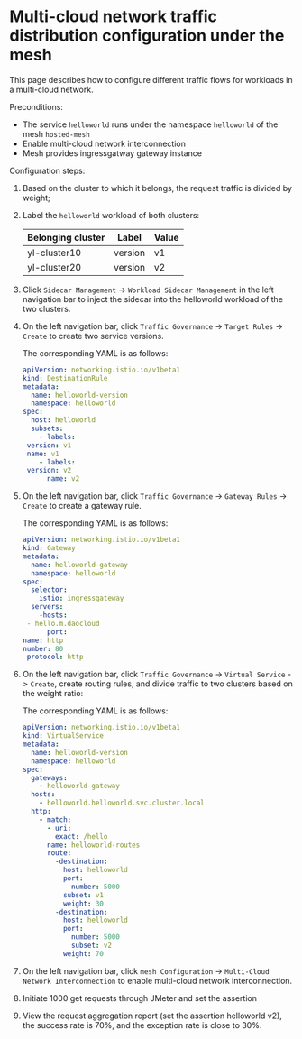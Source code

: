 # Multi-cloud network traffic distribution configuration under the mesh

This page describes how to configure different traffic flows for workloads in a multi-cloud network.

Preconditions:

- The service `helloworld` runs under the namespace `helloworld` of the mesh `hosted-mesh`
- Enable multi-cloud network interconnection
- Mesh provides ingressgatway gateway instance

Configuration steps:

1. Based on the cluster to which it belongs, the request traffic is divided by weight;

1. Label the `helloworld` workload of both clusters:

     | Belonging cluster | Label | Value |
     | ------------ | ------- | --- |
     | yl-cluster10 | version | v1 |
     | yl-cluster20 | version | v2 |

1. Click `Sidecar Management` -> `Workload Sidecar Management` in the left navigation bar to inject the sidecar into the helloworld workload of the two clusters.

1. On the left navigation bar, click `Traffic Governance` -> `Target Rules` -> `Create` to create two service versions.

     The corresponding YAML is as follows:

     ```yaml
     apiVersion: networking.istio.io/v1beta1
     kind: DestinationRule
     metadata:
       name: helloworld-version
       namespace: helloworld
     spec:
       host: helloworld
       subsets:
         - labels:
     ​ version: v1
     ​ name: v1
         - labels:
     ​ version: v2
           name: v2
     ```

1. On the left navigation bar, click `Traffic Governance` -> `Gateway Rules` -> `Create` to create a gateway rule.

     The corresponding YAML is as follows:

     ```yaml
     apiVersion: networking.istio.io/v1beta1
     kind: Gateway
     metadata:
       name: helloworld-gateway
       namespace: helloworld
     spec:
       selector:
         istio: ingressgateway
       servers:
         -hosts:
     ​ - hello.m.daocloud
           port:
     name: http
     ​number: 80
     ​ protocol: http
     ```

1. On the left navigation bar, click `Traffic Governance` -> `Virtual Service` -> `Create`, create routing rules, and divide traffic to two clusters based on the weight ratio:

     The corresponding YAML is as follows:

     ```yaml
     apiVersion: networking.istio.io/v1beta1
     kind: VirtualService
     metadata:
       name: helloworld-version
       namespace: helloworld
     spec:
       gateways:
         - helloworld-gateway
       hosts:
         - helloworld.helloworld.svc.cluster.local
       http:
         - match:
           - uri:
             exact: /hello
           name: helloworld-routes
           route:
             -destination:
               host: helloworld
               port:
                 number: 5000
               subset: v1
               weight: 30
             -destination:
               host: helloworld
               port:
                 number: 5000
                 subset: v2
               weight: 70
     ```

1. On the left navigation bar, click `mesh Configuration` -> `Multi-Cloud Network Interconnection` to enable multi-cloud network interconnection.

1. Initiate 1000 get requests through JMeter and set the assertion


1. View the request aggregation report (set the assertion helloworld v2), the success rate is 70%, and the exception rate is close to 30%.
